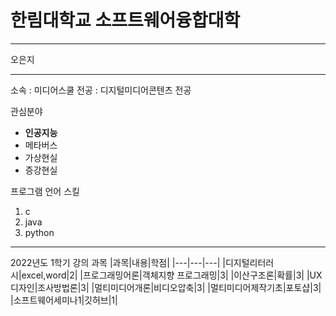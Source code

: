 # 한림대학교 소프트웨어융합대학
---
오은지

---

소속 : 미디어스쿨
전공 : 디지털미디어콘텐츠 전공

관심분야   
* **인공지능**
* 메타버스
* 가상현실
* 증강현실

프로그램 언어 스킬
1. c
2. java
3. python

--------------

2022년도 1학기 강의 과목
|과목|내용|학점|
|---|---|---|
|디지털리터러시|excel,word|2|
|프로그래밍어론|객체지향 프로그래밍|3|
|이산구조론|확률|3|
|UX디자인|조사방법론|3|
|멀티미디어개론|비디오압축|3|
|멀티미디어제작기초|포토샵|3|
|소프트웨어세미나1|깃허브|1|

